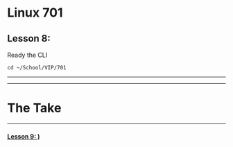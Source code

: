# Linux 701
## Lesson 8: 

Ready the CLI

```console
cd ~/School/VIP/701
```
___


___

# The Take

___

#### [Lesson 9: )](https://github.com/inkVerb/vip/blob/master/701/Lesson-09.md)
